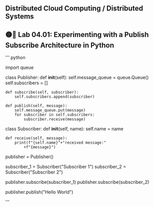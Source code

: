 ## Distributed Cloud Computing / Distributed Systems
## 🟡🧪 Lab 04.01: Experimenting with a Publish Subscribe Architecture in Python

''' python

import queue

class Publisher:
	def __init__(self):
		self.message_queue = queue.Queue()
		self.subscribers = []

	def subscribe(self, subscriber):
		self.subscribers.append(subscriber)

	def publish(self, message):
		self.message_queue.put(message)
		for subscriber in self.subscribers:
			subscriber.receive(message)

class Subscriber:
	def __init__(self, name):
		self.name = name

	def receive(self, message):
		print(f"{self.name}"+"received message:"
			+f"{message}")

publisher = Publisher()

subscriber_1 = Subscriber("Subscriber 1")
subscriber_2 = Subscriber("Subscriber 2")

publisher.subscribe(subscriber_1)
publisher.subscribe(subscriber_2)

publisher.publish("Hello World")


'''